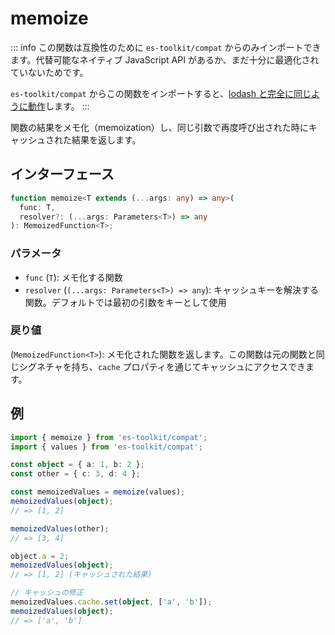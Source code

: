 # memoize

::: info
この関数は互換性のために `es-toolkit/compat` からのみインポートできます。代替可能なネイティブ JavaScript API があるか、まだ十分に最適化されていないためです。

`es-toolkit/compat` からこの関数をインポートすると、[lodash と完全に同じように動作](../../../compatibility.md)します。
:::

関数の結果をメモ化（memoization）し、同じ引数で再度呼び出された時にキャッシュされた結果を返します。

## インターフェース

```typescript
function memoize<T extends (...args: any) => any>(
  func: T,
  resolver?: (...args: Parameters<T>) => any
): MemoizedFunction<T>;
```

### パラメータ

- `func` (`T`): メモ化する関数
- `resolver` (`(...args: Parameters<T>) => any`): キャッシュキーを解決する関数。デフォルトでは最初の引数をキーとして使用

### 戻り値

(`MemoizedFunction<T>`): メモ化された関数を返します。この関数は元の関数と同じシグネチャを持ち、`cache` プロパティを通じてキャッシュにアクセスできます。

## 例

```typescript
import { memoize } from 'es-toolkit/compat';
import { values } from 'es-toolkit/compat';

const object = { a: 1, b: 2 };
const other = { c: 3, d: 4 };

const memoizedValues = memoize(values);
memoizedValues(object);
// => [1, 2]

memoizedValues(other);
// => [3, 4]

object.a = 2;
memoizedValues(object);
// => [1, 2] (キャッシュされた結果)

// キャッシュの修正
memoizedValues.cache.set(object, ['a', 'b']);
memoizedValues(object);
// => ['a', 'b']
```
